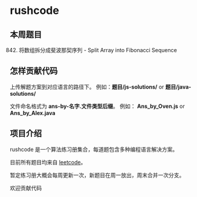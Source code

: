 # rushcode

## 本周题目

842. 将数组拆分成斐波那契序列 - Split Array into Fibonacci Sequence

## 怎样贡献代码

上传解题方案到对应语言的路径下。 例如：**题目/js-solutions/** or **题目/java-solutions/**

文件命名格式为 **ans-by-名字.文件类型后缀**。 例如： **Ans_by_Oven.js** or **Ans_by_Alex.java**

## 项目介绍

rushcode 是一个算法练习册集合，每道题包含多种编程语言解决方案。

目前所有题目均来自 [leetcode](https://leetcode-cn.com/)。

暂定练习册大概会每周更新一次，新题目在周一放出，周末合并一次分支。

欢迎贡献代码
